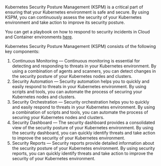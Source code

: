 Kubernetes Security Posture Management (KSPM) is a critical part of ensuring that your Kubernetes environment is safe and secure. By using KSPM, you can continuously assess the security of your Kubernetes environment and take action to improve its security posture.

You can get a playbook on how to respond to security incidents in Cloud and Container environments [here](https://offers.cadosecurity.com/the-ultimate-guide-to-forensics-of-mining-malware-in-linux-container-and-cloud-environments).

Kubernetes Security Posture Management (KSPM) consists of the following key components:
1. Continuous Monitoring — Continuous monitoring is essential for detecting and responding to threats in your Kubernetes environment. By using a combination of agents and scanners, you can detect changes in the security posture of your Kubernetes nodes and clusters.
2. Security Automation — Security automation helps you to quickly and easily respond to threats in your Kubernetes environment. By using scripts and tools, you can automate the process of securing your Kubernetes nodes and clusters.
3. Security Orchestration — Security orchestration helps you to quickly and easily respond to threats in your Kubernetes environment. By using a combination of scripts and tools, you can automate the process of securing your Kubernetes nodes and clusters.
4. Security Dashboard — The security dashboard provides a consolidated view of the security posture of your Kubernetes environment. By using the security dashboard, you can quickly identify threats and take action to improve the security of your Kubernetes environment.
5. Security Reports — Security reports provide detailed information about the security posture of your Kubernetes environment. By using security reports, you can quickly identify threats and take action to improve the security of your Kubernetes environment.
